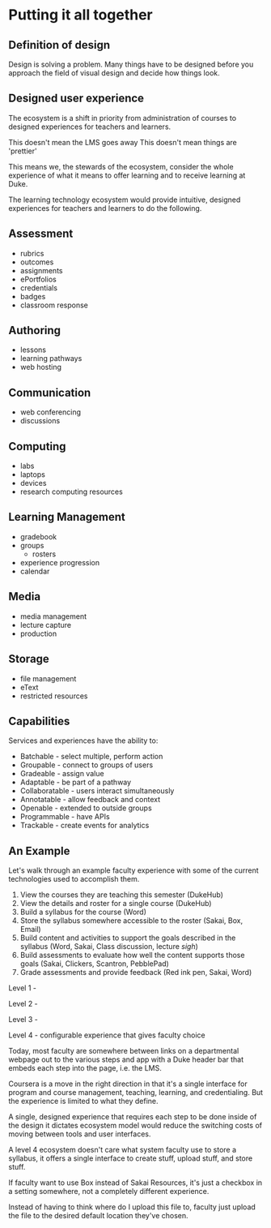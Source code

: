 # Putting it all together
## Definition of design
Design is solving a problem. Many things have to be designed before you approach the field of visual design and decide how things look.

## Designed user experience
The ecosystem is a shift in priority from administration of courses to designed experiences for teachers and learners.

This doesn't mean the LMS goes away
This doesn't mean things are 'prettier'

This means we, the stewards of the ecosystem, consider the whole experience of what it means to offer learning and to receive learning at Duke.

The learning technology ecosystem would provide intuitive, designed experiences for teachers and learners to do the following.



## Assessment
* rubrics
* outcomes
* assignments
* ePortfolios
* credentials
* badges
* classroom response

## Authoring
* lessons
* learning pathways
* web hosting

## Communication
* web conferencing
* discussions

## Computing
* labs
* laptops
* devices
* research computing resources

## Learning Management
* gradebook
* groups
	* rosters	
* experience progression
* calendar

## Media
* media management
* lecture capture
* production


## Storage
* file management
* eText
* restricted resources


## Capabilities
Services and experiences have the ability to:

* Batchable - select multiple, perform action
* Groupable - connect to groups of users
* Gradeable - assign value
* Adaptable - be part of a pathway
* Collaboratable - users interact simultaneously
* Annotatable - allow feedback and context
* Openable - extended to outside groups
* Programmable - have APIs
* Trackable - create events for analytics


## An Example
Let's walk through an example faculty experience with some of the current technologies used to accomplish them.

1. View the courses they are teaching this semester (DukeHub)
2. View the details and roster for a single course (DukeHub)
3. Build a syllabus for the course (Word)
4. Store the syllabus somewhere accessible to the roster (Sakai, Box, Email)
5. Build content and activities to support the goals described in the syllabus (Word, Sakai, Class discussion, lecture *sigh*)
6. Build assessments to evaluate how well the content supports those goals (Sakai, Clickers, Scantron, PebblePad)
7. Grade assessments and provide feedback (Red ink pen, Sakai, Word)


Level 1 - 

Level 2 - 

Level 3 - 

Level 4 - configurable experience that gives faculty choice

Today, most faculty are somewhere between links on a departmental webpage out to the various steps and app with a Duke header bar that embeds each step into the page, i.e. the LMS. 

Coursera is a move in the right direction in that it's a single interface for program and course management, teaching, learning, and credentialing. But the experience is limited to what they define.

A single, designed experience that requires each step to be done inside of the design it dictates ecosystem model would reduce the switching costs of moving between tools and user interfaces.  

A level 4 ecosystem doesn't care what system faculty use to store a syllabus, it offers a single interface to create stuff, upload stuff, and store stuff. 

If faculty want to use Box instead of Sakai Resources, it's just a checkbox in a setting somewhere, not a completely different experience.  

Instead of having to think where do I upload this file to, faculty just upload the file to the desired default location they've chosen.